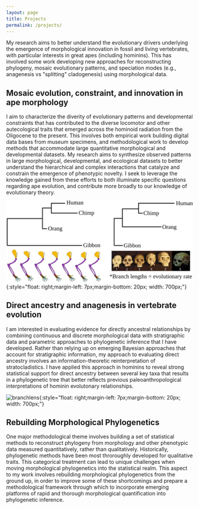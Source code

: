 ```yaml
---
layout: page
title: Projects
permalink: /projects/
---
```


My research aims to better understand the evolutionary drivers underlying the emergence of morphological innovation in fossil and living vertebrates, with particular interests in great apes (including hominins). This has involved some work developing new approaches for reconstructing phylogeny, mosaic evolutionary patterns, and speciation modes (e.g., anagenesis vs "splitting" cladogenesis) using morphological data.

## Mosaic evolution, constraint, and innovation in ape morphology

I aim to characterize the diverity of evolutionary patterns and developmental constraints that has contributed to the diverse locomotor and other autecological traits that emerged across the hominoid radiation from the Oligocene to the present. This involves both empirical work building digital data bases from museum specimens, and methodological work to develop methods that accommodate large quantitative morphological and developmental datasets. My research aims to synthesize observed patterns in large morphological, developmental, and ecological datasets to better understand the hierarchical and complex interactions that catalyze and constrain the emergence of phenotypic novelty. I seek to leverage the knowledge gained from these efforts to both illuminate specific questions regarding ape evolution, and contribute more broadly to our knowledge of evolutionary theory.

![branchlens](/assets/img/branchlens.svg){:style="float: right;margin-left: 7px;margin-bottom: 20px; width: 700px;"}


## Direct ancestry and anagenesis in vertebrate evolution

I am interested in evaluating evidence for directly ancestral relationships by combining continuous and discrete morphological data with stratigraphic data and parametric approaches to phylogenetic inference that I have developed. Rather than relying up on emerging Bayesian approaches that account for stratigraphic information, my approach to evaluating direct ancestry involves an information-theoretic reinterpretation of stratocladistics. I have applied this approach in hominins to reveal strong statistical support for direct ancestry between several key taxa that results in a phylogenetic tree that better reflects previous paleoanthropological interpretations of hominin evolutonary relationships.

![branchlens](/assets/img/wholetree.svg){:style="float: right;margin-left: 7px;margin-bottom: 20px; width: 700px;"}


## Rebuilding Morphological Phylogenetics

One major methodological theme involves building a set of statistical methods to reconstruct phylogeny from morphology and other phenotypic data measured quantitatively, rather than qualitatively. Historically, phylogenetic methods have been most throroughly developed for qualitative traits. This categorical treatment can lead to unique challenges when moving morphological phylogenetics into the statistical realm. This aspect to my work involves rebuilding morphological phylogenetics from the ground up, in order to improve some of these shortcomings and prepare a methodological framework through which to incorporate emerging platforms of rapid and thorough morphological quantification into phylogenetic inference.

